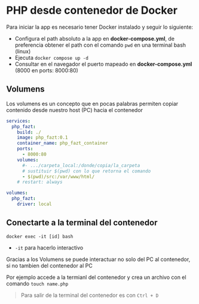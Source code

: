 # PHP desde contenedor de Docker

Para iniciar la app es necesario tener Docker instalado y seguir lo siguiente: 
- Configura el path absoluto a la app en **docker-compose.yml**, de preferencia obtener el path con el comando `pwd` en una terminal bash (linux) 
- Ejecuta 
  `docker compose up -d`
- Consultar en el navegador el puerto mapeado en **docker-compose.yml** (8000 en ports: 8000:80)

## Volumens

Los volumens es un concepto que en pocas palabras permiten copiar contenido desde nuestro host (PC) hacia el contenedor

```yml
services:
  php_fazt: 
    build: ./
    image: php_fazt:0.1 
    container_name: php_fazt_container
    ports:
      - 8000:80
    volumes:
      #- .../carpeta_local:/donde/copia/la_carpeta
      # sustituir $(pwd) con lo que retorna el comando 
      - $(pwd)/src:/var/www/html/
    # restart: always

volumes:
  php_fazt:
    driver: local
```

## Conectarte a la terminal del contenedor

`docker exec -it [id] bash`

- `-it` para hacerlo interactivo

Gracias a los Volumens se puede interactuar no solo del PC al contenedor, si no tambien del contenedor al PC

Por ejemplo accede a la termianl del contenedor y crea un archivo con el comando `touch name.php`

> Para salir de la terminal del contenedor es con `Ctrl + D`

